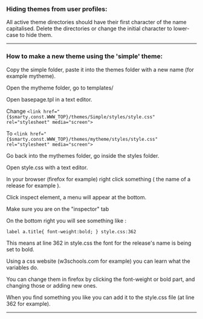 ### Hiding themes from user profiles:

All active theme directories should have their first character of the name capitalised. Delete
the directories or change the initial character to lower-case to hide them.


--------------------------------------------------------------------------------
### How to make a new theme using the 'simple' theme:


Copy the simple folder, paste it into the themes folder with a new name (for example mytheme).

Open the mytheme folder, go to templates/

Open basepage.tpl in a text editor.

Change `<link href="{$smarty.const.WWW_TOP}/themes/Simple/styles/style.css" rel="stylesheet" media="screen">`

To `<link href="{$smarty.const.WWW_TOP}/themes/mytheme/styles/style.css" rel="stylesheet" media="screen">`



Go back into the mythemes folder, go inside the styles folder.

Open style.css with a text editor.

In your browser (firefox for example) right click something ( the name of a release for example ).

Click inspect element, a menu will appear at the bottom.

Make sure you are on the "inspector" tab

On the bottom right you will see something like :

`label a.title{ font-weight:bold; } style.css:362`



This means at line 362 in style.css the font for the release's name is being set to bold.

Using a css website (w3schools.com for example) you can learn what the variables do.

You can change them in firefox by clicking the font-weight or bold part, and changing those or adding new ones.

When you find something you like you can add it to the style.css file (at line 362 for example).

--------------------------------------------------------------------------------

